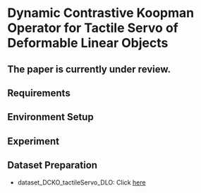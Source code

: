 # Dynamic Contrastive Koopman Operator for Tactile Servo of Deformable Linear Objects

## The paper is currently under review.

## Requirements

## Environment Setup

## Experiment

## Dataset Preparation

* dataset_DCKO_tactileServo_DLO: Click [here]([https://www.example.com](https://drive.google.com/file/d/18ZH7K1uB_Ob6gg9SgTeLdVKl9XT1iL7-/view?usp=sharing)) 

